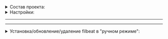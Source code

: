 <details><summary>Состав проекта:</summary>
    .

    ├── deploy
    │   └── helm
    │       ├── prod
    │       │   ├── Chart.yaml
    │       │   ├── conf
    │       │   │   ├── corp
    │       │   │   │   ├── config.yaml
    │       │   │   │   └── values.yaml
    │       │   │   ├── cpm
    │       │   │   │   ├── config.yaml
    │       │   │   │   └── values.yaml
    │       │   │   ├── sirius
    │       │   │   │   ├── config.yaml
    │       │   │   │   └── values.yaml
    │       │   │   └── univ
    │       │   │   │   ├── config.yaml
    │       │   │       └── values.yaml
    │       │   ├── templates
    │       │   │   ├── _helpers.tpl
    │       │   │   ├── clusterrole.yaml
    │       │   │   ├── clusterrolebinding.yaml
    │       │   │   ├── configmap.yaml
    │       │   │   ├── daemonset.yaml
    │       │   │   ├── deployment.yaml
    │       │   │   ├── role.yaml
    │       │   │   ├── rolebinding.yaml
    │       │   │   ├── secret.yaml
    │       │   │   └── serviceaccount.yaml
    │       │   └── values.yaml
    │       └── stage
    │           ├── Chart.yaml
    │           ├── conf
    │           │   ├── corp
    │           │   │   ├── config.yaml
    │           │   │   └── values.yaml
    │           │   ├── cpm-dev
    │           │   │   ├── config.yaml
    │           │   │   └── values.yaml
    │           │   ├── sirius
    │           │   │   ├── config.yaml
    │           │   │   └── values.yaml
    │           │   └── univ
    │           │       ├── config.yaml
    │           │       └── values.yaml
    │           ├── templates
    │           │   ├── _helpers.tpl
    │           │   ├── clusterrole.yaml
    │           │   ├── clusterrolebinding.yaml
    │           │   ├── configmap.yaml
    │           │   ├── daemonset.yaml
    │           │   ├── deployment.yaml
    │           │   ├── role.yaml
    │           │   ├── rolebinding.yaml
    │           │   ├── secret.yaml
    │           │   └── serviceaccount.yaml
    │           └── values.yaml
    └── scripts
        └── helm_deploy_and_wait.sh
</details>

<details><summary>Настройки:</summary>

  - Настройка конфига: `conf/${CLUSTER_NAME}/config.yaml`
  - Настройка параметров: `conf/${CLUSTER_NAME}/values.yaml`

  - Версия filbeat для stage: `7.17.3`
  - Версия filbeat для prod: `7.17.5`
</details>

---
---
<details><summary>Установка/обновление/удаление filbeat в "ручном режиме":</summary>

**Установить релиз:**

```bash
helm install --name filebeat-prod --namespace filebeat-prod deploy/helm/stage/ -f deploy/helm/stage/conf/${CLUSTER_NAME}/values.yaml

helm install --name filebeat-stage --namespace filebeat-stage deploy/helm/prod/ -f deploy/helm/prod/conf/${CLUSTER_NAME}/values.yaml
```

**Посмотреть релизы в неймспейсах:**

```bash
helm list --namespace filebeat-prod
helm list --namespace filebeat-stage
```

**Обновить релиз:**

```bash
helm upgrade --install filebeat-prod --namespace filebeat-prod deploy/helm/stage/ -f deploy/helm/stage/conf/${CLUSTER_NAME}/values.yaml

helm upgrade --install filebeat-stage --namespace filebeat-stage deploy/helm/prod/ -f deploy/helm/prod/conf/${CLUSTER_NAME}/values.yaml
```

**Удалить релиз:**

```bash
helm del --purge filebeat-prod

helm del --purge filebeat-stage
``` 

**Секрет для доступ к образам:** 

```bash
kubectl -n filebeat-prod get secret sirius-registry -o yaml
kubectl -n filebeat-stage get secret sirius-registry -o yaml
```
</details>
